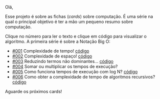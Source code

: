 
Olá,

Esse projeto é sobre as fichas (*cards*) sobre computação. É uma série na qual o principal objetivo é ter a mão um pequeno resumo sobre computação. 

Clique no número para ler o texto e clique em código para visualizar o algoritmo. A primeira série é sobre a Notação Big O:

 - [#001](https://www.orikami.dev/cards/code-card-big-o-notation-time-complexity/) Complexidade de tempo! [código](./code-cards/001.py) 
 - [#002](https://www.orikami.dev/cards/code-card-big-o-notation-space-complexity/) Complexidade de espaço!  [código](./code-cards/002.py) 
 - [#003](https://www.orikami.dev/cards/code-card-big-o-notation-reduce-terms-non-dominant/) Reduzindo termos não dominantes...  [código](./code-cards/003.py) 
 - [#004](https://www.orikami.dev/cards/code-card-big-o-notation-add-vs-multiply/) Somar ou multiplicar os tempos de execução? 
 - [#005](https://www.orikami.dev/cards/code-card-big-o-notation-n-log-runtimes/) Como funciona tempos de execução com log N?  [código](./code-cards/005.py)
 - [#006](https://www.orikami.dev/cards/code-card-big-o-notation-recursives-runtimes/) Como obter a complexidade de tempo de algoritmos recursivos?  [código](./code-cards/006.py)

Aguarde os próximos cards!
